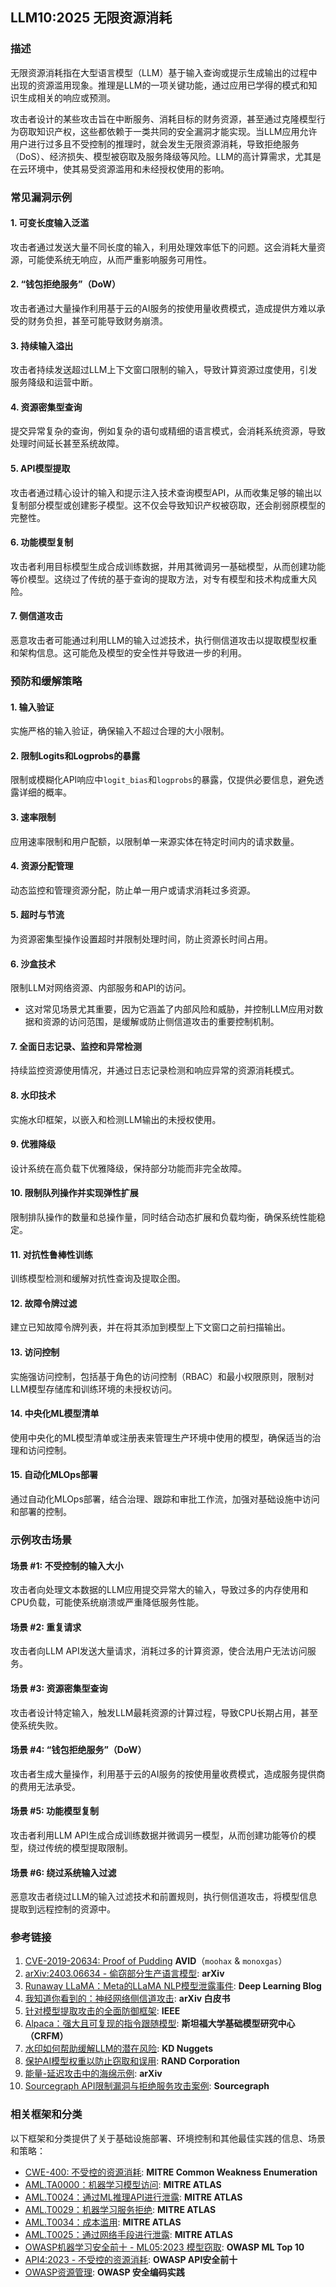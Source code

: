 ## LLM10:2025 无限资源消耗

### 描述

无限资源消耗指在大型语言模型（LLM）基于输入查询或提示生成输出的过程中出现的资源滥用现象。推理是LLM的一项关键功能，通过应用已学得的模式和知识生成相关的响应或预测。

攻击者设计的某些攻击旨在中断服务、消耗目标的财务资源，甚至通过克隆模型行为窃取知识产权，这些都依赖于一类共同的安全漏洞才能实现。当LLM应用允许用户进行过多且不受控制的推理时，就会发生无限资源消耗，导致拒绝服务（DoS）、经济损失、模型被窃取及服务降级等风险。LLM的高计算需求，尤其是在云环境中，使其易受资源滥用和未经授权使用的影响。

### 常见漏洞示例

#### 1. 可变长度输入泛滥
攻击者通过发送大量不同长度的输入，利用处理效率低下的问题。这会消耗大量资源，可能使系统无响应，从而严重影响服务可用性。

#### 2. “钱包拒绝服务”（DoW）
攻击者通过大量操作利用基于云的AI服务的按使用量收费模式，造成提供方难以承受的财务负担，甚至可能导致财务崩溃。

#### 3. 持续输入溢出
攻击者持续发送超过LLM上下文窗口限制的输入，导致计算资源过度使用，引发服务降级和运营中断。

#### 4. 资源密集型查询
提交异常复杂的查询，例如复杂的语句或精细的语言模式，会消耗系统资源，导致处理时间延长甚至系统故障。

#### 5. API模型提取
攻击者通过精心设计的输入和提示注入技术查询模型API，从而收集足够的输出以复制部分模型或创建影子模型。这不仅会导致知识产权被窃取，还会削弱原模型的完整性。

#### 6. 功能模型复制
攻击者利用目标模型生成合成训练数据，并用其微调另一基础模型，从而创建功能等价模型。这绕过了传统的基于查询的提取方法，对专有模型和技术构成重大风险。

#### 7. 侧信道攻击
恶意攻击者可能通过利用LLM的输入过滤技术，执行侧信道攻击以提取模型权重和架构信息。这可能危及模型的安全性并导致进一步的利用。

### 预防和缓解策略

#### 1. 输入验证
实施严格的输入验证，确保输入不超过合理的大小限制。

#### 2. 限制Logits和Logprobs的暴露
限制或模糊化API响应中`logit_bias`和`logprobs`的暴露，仅提供必要信息，避免透露详细的概率。

#### 3. 速率限制
应用速率限制和用户配额，以限制单一来源实体在特定时间内的请求数量。

#### 4. 资源分配管理
动态监控和管理资源分配，防止单一用户或请求消耗过多资源。

#### 5. 超时与节流
为资源密集型操作设置超时并限制处理时间，防止资源长时间占用。

#### 6. 沙盒技术
限制LLM对网络资源、内部服务和API的访问。
- 这对常见场景尤其重要，因为它涵盖了内部风险和威胁，并控制LLM应用对数据和资源的访问范围，是缓解或防止侧信道攻击的重要控制机制。

#### 7. 全面日志记录、监控和异常检测
持续监控资源使用情况，并通过日志记录检测和响应异常的资源消耗模式。

#### 8. 水印技术
实施水印框架，以嵌入和检测LLM输出的未授权使用。

#### 9. 优雅降级
设计系统在高负载下优雅降级，保持部分功能而非完全故障。

#### 10. 限制队列操作并实现弹性扩展
限制排队操作的数量和总操作量，同时结合动态扩展和负载均衡，确保系统性能稳定。

#### 11. 对抗性鲁棒性训练
训练模型检测和缓解对抗性查询及提取企图。

#### 12. 故障令牌过滤
建立已知故障令牌列表，并在将其添加到模型上下文窗口之前扫描输出。

#### 13. 访问控制
实施强访问控制，包括基于角色的访问控制（RBAC）和最小权限原则，限制对LLM模型存储库和训练环境的未授权访问。

#### 14. 中央化ML模型清单
使用中央化的ML模型清单或注册表来管理生产环境中使用的模型，确保适当的治理和访问控制。

#### 15. 自动化MLOps部署
通过自动化MLOps部署，结合治理、跟踪和审批工作流，加强对基础设施中访问和部署的控制。

### 示例攻击场景

#### 场景 #1: 不受控制的输入大小
攻击者向处理文本数据的LLM应用提交异常大的输入，导致过多的内存使用和CPU负载，可能使系统崩溃或严重降低服务性能。

#### 场景 #2: 重复请求
攻击者向LLM API发送大量请求，消耗过多的计算资源，使合法用户无法访问服务。

#### 场景 #3: 资源密集型查询
攻击者设计特定输入，触发LLM最耗资源的计算过程，导致CPU长期占用，甚至使系统失败。

#### 场景 #4: “钱包拒绝服务”（DoW）
攻击者生成大量操作，利用基于云的AI服务的按使用量收费模式，造成服务提供商的费用无法承受。

#### 场景 #5: 功能模型复制
攻击者利用LLM API生成合成训练数据并微调另一模型，从而创建功能等价的模型，绕过传统的模型提取限制。

#### 场景 #6: 绕过系统输入过滤
恶意攻击者绕过LLM的输入过滤技术和前置规则，执行侧信道攻击，将模型信息提取到远程控制的资源中。

### 参考链接

1. [CVE-2019-20634: Proof of Pudding](https://avidml.org/database/avid-2023-v009/) **AVID**（`moohax` & `monoxgas`）
2. [arXiv:2403.06634 - 偷窃部分生产语言模型](https://arxiv.org/abs/2403.06634): **arXiv**
3. [Runaway LLaMA：Meta的LLaMA NLP模型泄露事件](https://www.deeplearning.ai/the-batch/how-metas-llama-nlp-model-leaked/): **Deep Learning Blog**
4. [我知道你看到的：神经网络侧信道攻击](https://arxiv.org/pdf/1803.05847.pdf): **arXiv 白皮书**
5. [针对模型提取攻击的全面防御框架](https://ieeexplore.ieee.org/document/10080996): **IEEE**
6. [Alpaca：强大且可复现的指令跟随模型](https://crfm.stanford.edu/2023/03/13/alpaca.html): **斯坦福大学基础模型研究中心（CRFM）**
7. [水印如何帮助缓解LLM的潜在风险](https://www.kdnuggets.com/2023/03/watermarking-help-mitigate-potential-risks-llms.html): **KD Nuggets**
8. [保护AI模型权重以防止窃取和误用](https://www.rand.org/content/dam/rand/pubs/research_reports/RRA2800/RRA2849-1/RAND_RRA2849-1.pdf): **RAND Corporation**
9. [能量-延迟攻击中的海绵示例](https://arxiv.org/abs/2006.03463): **arXiv**
10. [Sourcegraph API限制漏洞与拒绝服务攻击案例](https://about.sourcegraph.com/blog/security-update-august-2023): **Sourcegraph**

### 相关框架和分类

以下框架和分类提供了关于基础设施部署、环境控制和其他最佳实践的信息、场景和策略：

- [CWE-400: 不受控的资源消耗](https://cwe.mitre.org/data/definitions/400.html): **MITRE Common Weakness Enumeration**
- [AML.TA0000：机器学习模型访问](https://atlas.mitre.org/tactics/AML.TA0000): **MITRE ATLAS**
- [AML.T0024：通过ML推理API进行泄露](https://atlas.mitre.org/techniques/AML.T0024): **MITRE ATLAS**
- [AML.T0029：机器学习服务拒绝](https://atlas.mitre.org/techniques/AML.T0029): **MITRE ATLAS**
- [AML.T0034：成本滥用](https://atlas.mitre.org/techniques/AML.T0034): **MITRE ATLAS**
- [AML.T0025：通过网络手段进行泄露](https://atlas.mitre.org/techniques/AML.T0025): **MITRE ATLAS**
- [OWASP机器学习安全前十 - ML05:2023 模型窃取](https://owasp.org/www-project-machine-learning-security-top-10/docs/ML05_2023-Model_Theft.html): **OWASP ML Top 10**
- [API4:2023 - 不受控的资源消耗](https://owasp.org/API-Security/editions/2023/en/0xa4-unrestricted-resource-consumption/): **OWASP API安全前十**
- [OWASP资源管理](https://owasp.org/www-project-secure-coding-practices-quick-reference-guide/): **OWASP 安全编码实践**
